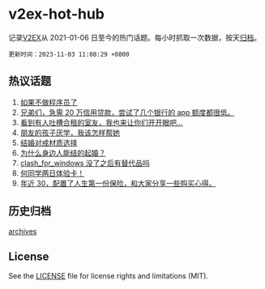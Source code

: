 # v2ex-hot-hub

 记录[V2EX](https://www.v2ex.com/)从 2021-01-06 日至今的热门话题。每小时抓取一次数据，按天[归档](archives)。

`更新时间：2023-11-03 11:08:29 +0800`

## 热议话题

1. [如果不做程序员了](https://www.v2ex.com/t/987785)
1. [兄弟们，急需 20 万信用贷款，尝试了几个银行的 app 额度都很低。](https://www.v2ex.com/t/988086)
1. [看到有人吐槽合租的室友，我也来让你们开开眼吧...](https://www.v2ex.com/t/987867)
1. [朋友的孩子厌学，我该怎样帮她](https://www.v2ex.com/t/988088)
1. [结婚对戒材质选择](https://www.v2ex.com/t/987881)
1. [为什么身边人能结的起婚？](https://www.v2ex.com/t/988133)
1. [clash_for_windows 没了之后有替代品吗](https://www.v2ex.com/t/987907)
1. [何同学两日体验卡！](https://www.v2ex.com/t/988004)
1. [年近 30，配置了人生第一份保险，和大家分享一些购买心得。](https://www.v2ex.com/t/987917)

## 历史归档

[archives](archives)

## License

See the [LICENSE](LICENSE) file for license rights and limitations (MIT).

